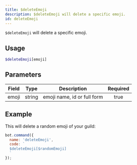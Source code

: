 ```yaml
---
title: $deleteEmoji 
description: $deleteEmoji will delete a specific emoji.
id: deleteEmoji
---
```


`$deleteEmoji` will delete a specific emoji.

## Usage

```php
$deleteEmoji[emoji]
```

## Parameters 


| Field | Type   | Description                 | Required |
| ----- | ------ | --------------------------- |:--------:|
| emoji | string | emoji name, id or full form |    true   |


## Example

This will delete a random emoji of your guild:

```javascript
bot.command({
  name: 'deleteEmoji',
  code: `
  $deleteEmoji[$randomEmoji]
  `
});
```
